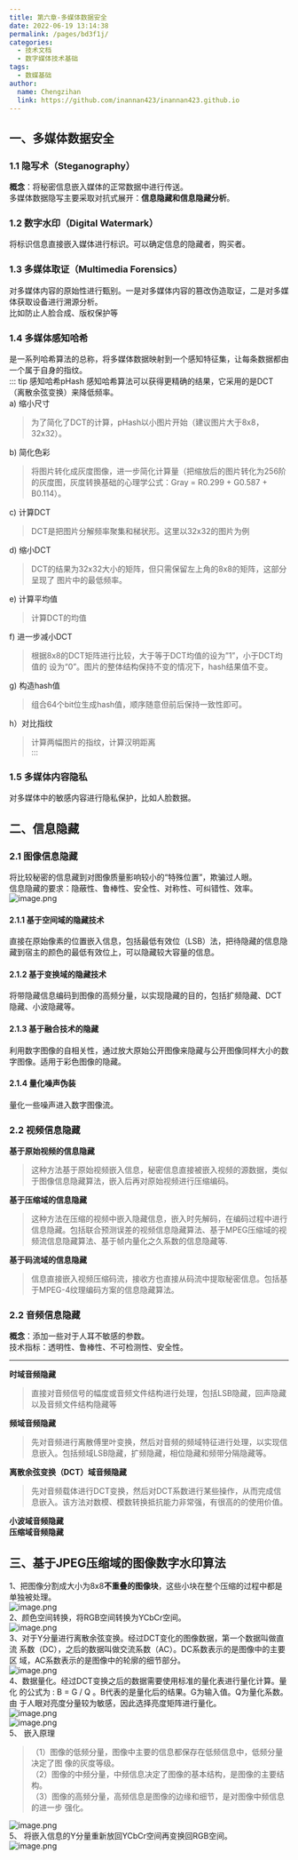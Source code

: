 ```yaml
---
title: 第六章-多媒体数据安全
date: 2022-06-19 13:14:38
permalink: /pages/bd3f1j/
categories:
  - 技术文档
  - 数字媒体技术基础
tags:
  - 数媒基础
author: 
  name: Chengzihan
  link: https://github.com/inannan423/inannan423.github.io
---
```

## 一、多媒体数据安全

### 1.1 隐写术（Steganography）

**概念**：将秘密信息嵌入媒体的正常数据中进行传送。  
多媒体数据隐写主要采取对抗式展开：**信息隐藏和信息隐藏分析**。  

### 1.2 数字水印（Digital Watermark）

将标识信息直接嵌入媒体进行标识。可以确定信息的隐藏者，购买者。  

### 1.3 多媒体取证（Multimedia Forensics）

对多媒体内容的原始性进行甄别。一是对多媒体内容的篡改伪造取证，二是对多媒体获取设备进行溯源分析。  
比如防止人脸合成、版权保护等

### 1.4 多媒体感知哈希

是一系列哈希算法的总称，将多媒体数据映射到一个感知特征集，让每条数据都由一个属于自身的指纹。  
::: tip 感知哈希pHash
感知哈希算法可以获得更精确的结果，它采用的是DCT（离散余弦变换）来降低频率。  
a) 缩小尺寸  
>为了简化了DCT的计算，pHash以小图片开始（建议图片大于8x8，32x32）。  

b) 简化色彩  
>将图片转化成灰度图像，进一步简化计算量（把缩放后的图片转化为256阶的灰度图，灰度转换基础的心理学公式：Gray = R0.299 + G0.587 + B0.114）。  

c) 计算DCT  
>DCT是把图片分解频率聚集和梯状形。这里以32x32的图片为例  

d) 缩小DCT  
>DCT的结果为32x32大小的矩阵，但只需保留左上角的8x8的矩阵，这部分呈现了
图片中的最低频率。  

e) 计算平均值  
>计算DCT的均值  

f) 进一步减小DCT  
>根据8x8的DCT矩阵进行比较，大于等于DCT均值的设为”1”，小于DCT均值的
设为“0”。图片的整体结构保持不变的情况下，hash结果值不变。  

g) 构造hash值  
>组合64个bit位生成hash值，顺序随意但前后保持一致性即可。  

h）对比指纹  
>计算两幅图片的指纹，计算汉明距离  
:::

### 1.5 多媒体内容隐私

对多媒体中的敏感内容进行隐私保护，比如人脸数据。  

## 二、信息隐藏

### 2.1 图像信息隐藏

将比较秘密的信息藏到对图像质量影响较小的“特殊位置”，欺骗过人眼。  
信息隐藏的要求：隐蔽性、鲁棒性、安全性、对称性、可纠错性、效率。  
![image.png](https://jetzihan-img.oss-cn-beijing.aliyuncs.com/blog/img/006SHRs9gy1h3ditr44idj30h208m777.jpg)  

#### 2.1.1 基于空间域的隐藏技术

直接在原始像素的位置嵌入信息，包括最低有效位（LSB）法，把待隐藏的信息隐藏到宿主的颜色的最低有效位上，可以隐藏较大容量的信息。  

#### 2.1.2 基于变换域的隐藏技术

将带隐藏信息编码到图像的高频分量，以实现隐藏的目的，包括扩频隐藏、DCT隐藏、小波隐藏等。  

#### 2.1.3 基于融合技术的隐藏

利用数字图像的自相关性，通过放大原始公开图像来隐藏与公开图像同样大小的数字图像。适用于彩色图像的隐藏。

#### 2.1.4 量化噪声伪装

量化一些噪声进入数字图像流。

### 2.2 视频信息隐藏

**基于原始视频的信息隐藏**  
>这种方法基于原始视频嵌入信息，秘密信息直接被嵌入视频的源数据，类似于图像信息隐藏算法，嵌入后再对原始视频进行压缩编码。

**基于压缩域的信息隐藏**  
>这种方法在压缩的视频中嵌入隐藏信息，嵌入时先解码，在编码过程中进行信息隐藏。包括联合预测误差的视频信息隐藏算法、基于MPEG压缩域的视频流信息隐藏算法、基于帧内量化之久系数的信息隐藏等.  

**基于码流域的信息隐藏**  
>信息直接嵌入视频压缩码流，接收方也直接从码流中提取秘密信息。包括基于MPEG-4纹理编码方案的信息隐藏算法。  

### 2.2 音频信息隐藏

**概念**：添加一些对于人耳不敏感的参数。  
技术指标：透明性、鲁棒性、不可检测性、安全性。  
***
**时域音频隐藏**  
>直接对音频信号的幅度或音频文件结构进行处理，包括LSB隐藏，回声隐藏以及音频文件结构隐藏等  

**频域音频隐藏**  
>先对音频进行离散傅里叶变换，然后对音频的频域特征进行处理，以实现信息嵌入。包括频域LSB隐藏，扩频隐藏，相位隐藏和频带分隔隐藏等。  

**离散余弦变换（DCT）域音频隐藏**  
>先对音频载体进行DCT变换，然后对DCT系数进行某些操作，从而完成信息嵌入。该方法对数模、模数转换抵抗能力非常强，有很高的的使用价值。  

**小波域音频隐藏**  
**压缩域音频隐藏**  

## 三、基于JPEG压缩域的图像数字水印算法

1、把图像分割成大小为8x8**不重叠的图像块**，这些小块在整个压缩的过程中都是单独被处理。  
![image.png](https://jetzihan-img.oss-cn-beijing.aliyuncs.com/blog/img/006SHRs9gy1h3diza9gyuj30it0c6427.jpg)  
2、颜色空间转换，将RGB空间转换为YCbCr空间。  
![image.png](https://jetzihan-img.oss-cn-beijing.aliyuncs.com/blog/img/006SHRs9gy1h3dj014jvbj30ib0cbju6.jpg)  
3、对于Y分量进行离散余弦变换。经过DCT变化的图像数据，第一个数据叫做直流
系数（DC），之后的数据叫做交流系数（AC）。DC系数表示的是图像中的主要区
域，AC系数表示的是图像中的轮廓的细节部分。  
![image.png](https://jetzihan-img.oss-cn-beijing.aliyuncs.com/blog/img/006SHRs9gy1h3dj0sgm59j30et048wfj.jpg)  
4、数据量化。经过DCT变换之后的数据需要使用标准的量化表进行量化计算。量化
的公式为 : B = G / Q 。B代表的是量化后的结果。G为输入值。Q为量化系数。由
于人眼对亮度分量较为敏感，因此选择亮度矩阵进行量化。  
![image.png](https://jetzihan-img.oss-cn-beijing.aliyuncs.com/blog/img/006SHRs9gy1h3dj1vcw49j307n04mmxp.jpg)  
![image.png](https://jetzihan-img.oss-cn-beijing.aliyuncs.com/blog/img/006SHRs9gy1h3dj21sb35j305h05lgm9.jpg)  
5、 嵌入原理
>（1）图像的低频分量，图像中主要的信息都保存在低频信息中，低频分量决定了图
像的灰度等级。  
>（2）图像的中频分量，中频信息决定了图像的基本结构，是图像的主要结构。  
>（3）图像的高频分量，高频信息是图像的边缘和细节，是对图像中频信息的进一步
强化。  

![image.png](https://jetzihan-img.oss-cn-beijing.aliyuncs.com/blog/img/006SHRs9gy1h3dj311y7oj30fg043t9n.jpg)  
5、 将嵌入信息的Y分量重新放回YCbCr空间再变换回RGB空间。  
![image.png](https://jetzihan-img.oss-cn-beijing.aliyuncs.com/blog/img/006SHRs9gy1h3dj3kmsouj30xg0ejwmh.jpg)  
